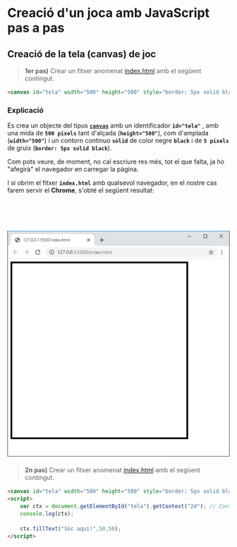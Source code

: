 # Creació d'un joca amb JavaScript pas a pas

## Creació de la tela (canvas) de joc

> **1er pas)** Crear un fitxer anomenat [index.html](pasos/index_0001.html) amb el següent contingut.

```html
<canvas id="tela" width="500" height="500" style="border: 5px solid black;"></canvas>
```

### Explicació

Es crea un objecte del tipus [**```canvas```**](https://www.w3schools.com/html/html5_canvas.asp) amb un identificador **```id="tela"```** , amb una mida de **```500 píxels```** tant d'alçada (**```height="500"```**), com d'amplada (**```width="500"```**) i un contorn continuo **```sòlid```** de color negre **```black```** i de **```5 pixels```** de gruix (**```border: 5px solid black```**).

Com pots veure, de moment, no cal escriure res més, tot el que falta, ja ho "afegirà" el navegador en carregar la pàgina.

I si obrim el fitxer **```index.html```** amb qualsevol navegador, en el nostre cas farem servir el **Chrome**, s'obté el següent resultat:

&nbsp;
----
![alt text](images/image00001.png "Fitxer index.html")
----

> **2n pas)** Crear un fitxer anomenat [index.html](pasos/index_0001.html) amb el següent contingut.
```html
<canvas id="tela" width="500" height="500" style="border: 5px solid black;"></canvas>
<script>
    var ctx = document.getElementById("tela").getContext("2d"); // Context => ctx
    console.log(ctx);

    ctx.fillText("Sóc aquí!",50,50);
</script>

```
